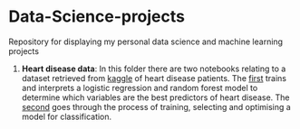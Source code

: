 # Data-Science-projects
Repository for displaying my personal data science and machine learning projects

1. **Heart disease data**: In this folder there are two notebooks relating to a dataset retrieved from [kaggle](https://www.kaggle.com/ronitf/heart-disease-uci) of heart disease patients. The [first](https://github.com/collinb9/Data-Science-projects/blob/master/HeartDisease/Interpretation%20of%20data.ipynb) trains and interprets a logistic regression and random forest model to determine which variables are the best predictors of heart disease. The [second](https://github.com/collinb9/Data-Science-projects/blob/master/HeartDisease/Heart%20Disease.ipynb) goes through the process of training, selecting and optimising a model for classification.  

